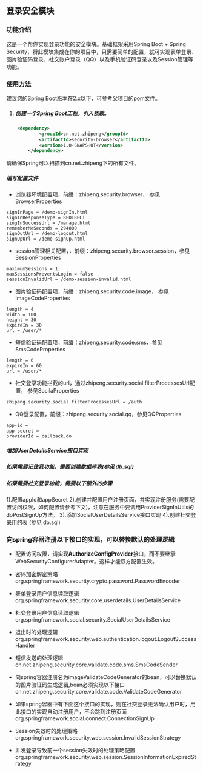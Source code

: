 ## 登录安全模块

### 功能介绍

这是一个帮你实现登录功能的安全模块。基础框架采用Spring Boot + Spring Security，将此模块集成在你的项目中，只需要简单的配置，就可实现表单登录、图片验证码登录、社交账户登录（QQ）以及手机验证码登录以及Session管理等功能。

### 使用方法

建议您的Spring Boot版本在2.x以下，可参考父项目的pom文件。

1. ##### 创建一个Spring Boot工程，引入依赖。

```xml
	<dependency>
            <groupId>cn.net.zhipeng</groupId>
            <artifactId>security-browser</artifactId>
            <version>1.0-SNAPSHOT</version>
        </dependency>
```
请确保Spring可以扫描到cn.net.zhipeng下的所有文件。

##### 编写配置文件

- 浏览器环境配置项，前缀：zhipeng.security.browser， 参见BrowserProperties

```
signInPage = /demo-signIn.html
signInResponseType = REDIRECT
singInSuccessUrl = /manage.html
rememberMeSeconds = 294000
signOutUrl = /demo-logout.html
signUpUrl = /demo-signUp.html
```

- session管理相关配置，，前缀：zhipeng.security.browser.session，参见SessionProperties

```
maximumSessions = 1
maxSessionsPreventsLogin = false
sessionInvalidUrl = /demo-session-invalid.html
```

- 图片验证码配置项，前缀：zhipeng.security.code.image， 参见ImageCodeProperties

```
length = 4
width = 100
height = 30
expireIn = 30
url = /user/*
```

- 短信验证码配置项，前缀：zhipeng.security.code.sms，参见SmsCodeProperties

```
length = 6
expireIn = 60
url = /user/*
```

- 社交登录功能拦截的url，通过zhipeng.security.social.filterProcessesUrl配置， 参见SocilaProperties

```
zhipeng.security.social.filterProcessesUrl = /auth
```

- QQ登录配置，前缀：zhipeng.security.social.qq，参见QQProperties

```
app-id = 
app-secret = 
providerId = callback.do
```

##### 增加UserDetailsService接口实现

##### 如果需要记住我功能，需要创建数据库表(参见 db.sql)

##### 如果需要社交登录功能，需要以下额外的步骤

   1).配置appId和appSecret
   2).创建并配置用户注册页面，并实现注册服务(需要配置访问权限，如何配置请参考下文)，注意在服务中要调用ProviderSignInUtils的doPostSignUp方法。
   3).添加SocialUserDetailsService接口实现
   4).创建社交登录用的表 (参见 db.sql)

### 向spring容器注册以下接口的实现，可以替换默认的处理逻辑

- 配置访问权限，请实现**AuthorizeConfigProvider**接口，而不要继承WebSecurityConfigurerAdapter。这样才能双方配置生效。
- 密码加密解密策略
  org.springframework.security.crypto.password.PasswordEncoder

- 表单登录用户信息读取逻辑
  org.springframework.security.core.userdetails.UserDetailsService

- 社交登录用户信息读取逻辑
  org.springframework.social.security.SocialUserDetailsService

- 退出时的处理逻辑
  org.springframework.security.web.authentication.logout.LogoutSuccessHandler

- 短信发送的处理逻辑
  cn.net.zhipeng.security.core.validate.code.sms.SmsCodeSender

- 向spring容器注册名为imageValidateCodeGenerator的bean，可以替换默认的图片验证码生成逻辑,bean必须实现以下接口
  cn.net.zhipeng.security.core.validate.code.ValidateCodeGenerator

- 如果spring容器中有下面这个接口的实现，则在社交登录无法确认用户时，用此接口的实现自动注册用户，不会跳到注册页面
  org.springframework.social.connect.ConnectionSignUp

- Session失效时的处理策略
  org.springframework.security.web.session.InvalidSessionStrategy

- 并发登录导致前一个session失效时的处理策略配置
  org.springframework.security.web.session.SessionInformationExpiredStrategy

